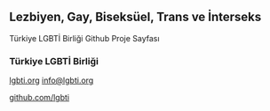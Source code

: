 ## Lezbiyen, Gay, Biseksüel, Trans ve İnterseks

Türkiye LGBTİ Birliği Github Proje Sayfası

### Türkiye LGBTİ Birliği
<a href="http://lgbti.org" title="lezbiyen, gay, biseksüel, trans ve interseks">lgbti.org</a>
info@lgbti.org



<a href="http://github.com/lgbti" title="lezbiyen, gay, biseksüel, trans ve interseks">github.com/lgbti</a>

